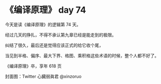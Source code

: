 # 《编译原理》 day 74

今天是读《编译原理》的逻辑第 74 天。

经过几天的挣扎，不得不承认第九章已经是能走到的极限。

纠结了很久，最后还是觉得应该正式的给它收个尾，

当见到半格、偏序、最大下界、格图、乘积格这些术语的时候，整个人都不好了。


《编译原理》卒，享年 618 页


封面图：Twitter 心臓弱眞君 @xinzoruo